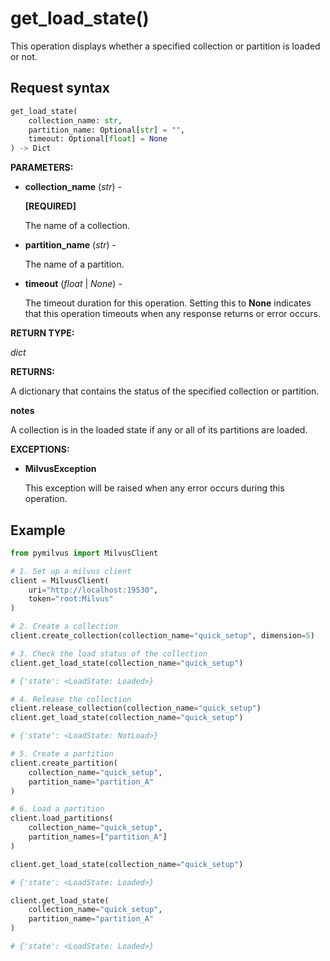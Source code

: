 
# get_load_state()

This operation displays whether a specified collection or partition is loaded or not.

## Request syntax

```python
get_load_state(
    collection_name: str,
    partition_name: Optional[str] = "",
    timeout: Optional[float] = None
) -> Dict
```

__PARAMETERS:__

- __collection_name__ (_str_) -

    __[REQUIRED]__

    The name of a collection.

- __partition_name__ (_str_) -

    The name of a partition.

- __timeout__ (_float_ | _None_) -

    The timeout duration for this operation. Setting this to __None__ indicates that this operation timeouts when any response returns or error occurs.

__RETURN TYPE:__

_dict_

__RETURNS:__

A dictionary that contains the status of the specified collection or partition. 

<div class="admonition note">

<p><b>notes</b></p>

<p>A collection is in the loaded state if any or all of its partitions are loaded.</p>

</div>

__EXCEPTIONS:__

- __MilvusException__

    This exception will be raised when any error occurs during this operation.

## Example

```python
from pymilvus import MilvusClient

# 1. Set up a milvus client
client = MilvusClient(
    uri="http://localhost:19530",
    token="root:Milvus"
)

# 2. Create a collection
client.create_collection(collection_name="quick_setup", dimension=5)

# 3. Check the load status of the collection
client.get_load_state(collection_name="quick_setup") 

# {'state': <LoadState: Loaded>}

# 4. Release the collection
client.release_collection(collection_name="quick_setup")
client.get_load_state(collection_name="quick_setup") 

# {'state': <LoadState: NotLoad>}

# 5. Create a partition
client.create_partition(
    collection_name="quick_setup", 
    partition_name="partition_A"
)

# 6. Load a partition
client.load_partitions(
    collection_name="quick_setup",
    partition_names=["partition_A"]
)

client.get_load_state(collection_name="quick_setup") 

# {'state': <LoadState: Loaded>}

client.get_load_state(
    collection_name="quick_setup",
    partition_name="partition_A"
) 

# {'state': <LoadState: Loaded>}
```


